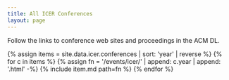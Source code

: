 ```yaml
---
title: All ICER Conferences
layout: page
---
```


Follow the links to conference web sites and proceedings in the ACM DL.

{% assign items = site.data.icer.conferences | sort: 'year' | reverse %}
{% for c in items %}
    {% assign fn = '/events/icer/' | append: c.year | append: '.html' -%}
    {% include item.md path=fn %}
{% endfor %}
